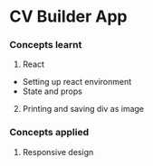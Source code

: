 # CV Builder App

### Concepts learnt

1. React

- Setting up react environment
- State and props

2. Printing and saving div as image

### Concepts applied

1. Responsive design
